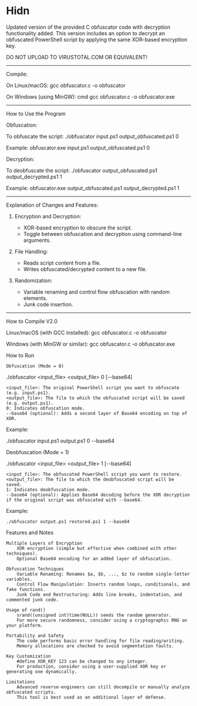 # Hidn

Updated version of the provided C obfuscator code with decryption functionality added. This version includes an option to decrypt an obfuscated PowerShell script by applying the same XOR-based encryption key. 

DO NOT UPLOAD TO VIRUSTOTAL.COM OR EQUIVALENT!

---

Compile:

On Linux/macOS:
gcc obfuscator.c -o obfuscator

On Windows (using MinGW):
cmd
gcc obfuscator.c -o obfuscator.exe

---

How to Use the Program

Obfuscation:

To obfuscate the script:
./obfuscator input.ps1 output_obfuscated.ps1 0

Example:
obfuscator.exe input.ps1 output_obfuscated.ps1 0


Decryption:

To deobfuscate the script:
./obfuscator output_obfuscated.ps1 output_decrypted.ps1 1


Example:
obfuscator.exe output_obfuscated.ps1 output_decrypted.ps1 1

---

Explanation of Changes and Features:

1. Encryption and Decryption:
    
    - XOR-based encryption to obscure the script.
    - Toggle between obfuscation and decryption using command-line arguments.
    
2. File Handling:
    
    - Reads script content from a file.
    - Writes obfuscated/decrypted content to a new file.
    
3. Randomization:
    
    - Variable renaming and control flow obfuscation with random elements.
    - Junk code insertion.
  
--------------------------------------------------------------------------------------------------------------------------------

How to Compile V2.0


Linux/macOS (with GCC installed):
gcc obfuscator.c -o obfuscator


Windows (with MinGW or similar):
gcc obfuscator.c -o obfuscator.exe
    

How to Run

    Obfuscation (Mode = 0)
    

./obfuscator <input_file> <output_file> 0 [--base64]

    <input_file>: The original PowerShell script you want to obfuscate (e.g. input.ps1).
    <output_file>: The file to which the obfuscated script will be saved (e.g. output.ps1).
    0: Indicates obfuscation mode.
    --base64 (optional): Adds a second layer of Base64 encoding on top of XOR.
    

Example:

./obfuscator input.ps1 output.ps1 0 --base64

Deobfuscation (Mode = 1)

./obfuscator <input_file> <output_file> 1 [--base64]

    <input_file>: The obfuscated PowerShell script you want to restore.
    <output_file>: The file to which the deobfuscated script will be saved.
    1: Indicates deobfuscation mode.
    --base64 (optional): Applies Base64 decoding before the XOR decryption if the original script was obfuscated with --base64.

Example:

    ./obfuscator output.ps1 restored.ps1 1 --base64

Features and Notes

    Multiple Layers of Encryption
        XOR encryption (simple but effective when combined with other techniques).
        Optional Base64 encoding for an added layer of obfuscation.

    Obfuscation Techniques
        Variable Renaming: Renames $a, $b, ..., $z to random single-letter variables.
        Control Flow Manipulation: Inserts random loops, conditionals, and fake functions.
        Junk Code and Restructuring: Adds line breaks, indentation, and commented junk code.

    Usage of rand()
        srand((unsigned int)time(NULL)) seeds the random generator.
        For more secure randomness, consider using a cryptographic RNG on your platform.

    Portability and Safety
        The code performs basic error handling for file reading/writing.
        Memory allocations are checked to avoid segmentation faults.

    Key Customization
        #define XOR_KEY 123 can be changed to any integer.
        For production, consider using a user-supplied XOR key or generating one dynamically.

    Limitations
        Advanced reverse-engineers can still decompile or manually analyze obfuscated scripts.
        This tool is best used as an additional layer of defense.
